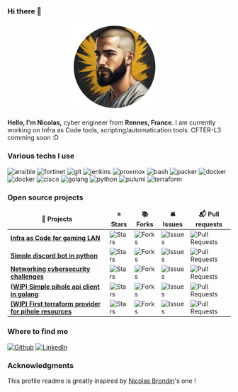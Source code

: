 ### Hi there 👋

<p align="center">
  <img src="https://github.com/NicoFgrx/NicoFgrx/blob/main/img/profil.png" alt="Nicolas Faugeroux" height="200" style="margin-right: 20px"/>
</p>
<p>
  <strong>Hello, I'm Nicolas,</strong> cyber engineer from <b>Rennes, France</b>. I am currently working on Infra as Code tools, scripting/automatication tools. CFTER-L3 comming soon :D

<h3>Various techs I use</h3>
<p>
<img alt="ansible" src="https://img.shields.io/badge/-ansible-EE0000?logo=ansible&logoColor=white"/>
<img alt="fortinet" src="https://img.shields.io/badge/-fortinet-EE3124?logo=fortinet&logoColor=white"/>
<img alt="git" src="https://img.shields.io/badge/-git-F05032?logo=git&logoColor=white"/>
<img alt="jenkins" src="https://img.shields.io/badge/-jenkins-gray?logo=jenkins&logoColor=white&color=red"/>
<img alt="proxmox" src="https://img.shields.io/badge/-proxmox-E57000?logo=proxmox&logoColor=white"/>
<img alt="bash" src="https://img.shields.io/badge/-bash-4EAA25?logo=gnu%20bash&logoColor=white"/>
<img alt="packer" src="https://img.shields.io/badge/-packer-02A8EF?logo=packer&logoColor=white"/>
<img alt="docker" src="https://img.shields.io/badge/-docker-2496ED?logo=docker&logoColor=white"/>
<img alt="docker" src="https://img.shields.io/badge/-kubernetes-gray?logo=kubernetes&logoColor=white&color=blue"/>
<img alt="cisco" src="https://img.shields.io/badge/-cisco-1BA0D7?logo=cisco&logoColor=white"/>
<img alt="golang" src="https://img.shields.io/badge/-golang-00ADD8?logo=go&logoColor=white"/>
<img alt="python" src="https://img.shields.io/badge/-python-3776AB?logo=python&logoColor=white"/>
<img alt="pulumi" src="https://img.shields.io/badge/-pulumi-6948a4?logo=pulumi&logoColor=white"/>
<img alt="terraform" src="https://img.shields.io/badge/-terraform-purple?logo=terraform&logoColor=white"/>
  

</p>
<h3>Open source projects</h3>
<table>
  <thead align="center">
    <tr border: none;>
      <td><b>🎁 Projects</b></td>
      <td><b>⭐ Stars</b></td>
      <td><b>📚 Forks</b></td>
      <td><b>🛎 Issues</b></td>
      <td><b>📬 Pull requests</b></td>
    </tr>
  </thead>
  <tbody>
    <tr>
      <td><a href="https://github.com/donkesport/donk-lan"><b>Infra as Code for gaming LAN</b></a></td>
      <td><img alt="Stars" src="https://img.shields.io/github/stars/donkesport/donk-lan?style=flat-square&labelColor=343b41"/></td>
      <td><img alt="Forks" src="https://img.shields.io/github/forks/donkesport/donk-lan?style=flat-square&labelColor=343b41"/></td>
      <td><img alt="Issues" src="https://img.shields.io/github/issues/donkesport/donk-lan?style=flat-square&labelColor=343b41"/></td>
      <td><img alt="Pull Requests" src="https://img.shields.io/github/issues-pr/donkesport/donk-lan?style=flat-square&labelColor=343b41"/></td>
    </tr>
    <tr>
      <td><a href="https://github.com/WildPasta/discord_bot_chaise"><b>Simple discord bot in python</b></a></td>
      <td><img alt="Stars" src="https://img.shields.io/github/stars/WildPasta/discord_bot_chaise?style=flat-square&labelColor=343b41"/></td>
      <td><img alt="Forks" src="https://img.shields.io/github/forks/WildPasta/discord_bot_chaise?style=flat-square&labelColor=343b41"/></td>
      <td><img alt="Issues" src="https://img.shields.io/github/issues/WildPasta/discord_bot_chaise?style=flat-square&labelColor=343b41"/></td>
      <td><img alt="Pull Requests" src="https://img.shields.io/github/issues-pr/WildPasta/discord_bot_chaise?style=flat-square&labelColor=343b41"/></td>
    </tr>
    <tr>
      <td><a href="https://github.com/pandatix/24hiut-2023-cyber"><b>Networking cybersecurity challenges</b></a></td>
      <td><img alt="Stars" src="https://img.shields.io/github/stars/pandatix/24hiut-2023-cyber?style=flat-square&labelColor=343b41"/></td>
      <td><img alt="Forks" src="https://img.shields.io/github/forks/pandatix/24hiut-2023-cyber?style=flat-square&labelColor=343b41"/></td>
      <td><img alt="Issues" src="https://img.shields.io/github/issues/pandatix/24hiut-2023-cyber?style=flat-square&labelColor=343b41"/></td>
      <td><img alt="Pull Requests" src="https://img.shields.io/github/issues-pr/pandatix/24hiut-2023-cyber?style=flat-square&labelColor=343b41"/></td>
    </tr>
      <tr>
      <td><a href="https://github.com/NicoFgrx/pihole-api-go"><b>(WIP) Simple pihole api client in golang</b></a></td>
      <td><img alt="Stars" src="https://img.shields.io/github/stars/NicoFgrx/pihole-api-go?style=flat-square&labelColor=343b41"/></td>
      <td><img alt="Forks" src="https://img.shields.io/github/forks/NicoFgrx/pihole-api-go?style=flat-square&labelColor=343b41"/></td>
      <td><img alt="Issues" src="https://img.shields.io/github/issues/NicoFgrx/pihole-api-go?style=flat-square&labelColor=343b41"/></td>
      <td><img alt="Pull Requests" src="https://img.shields.io/github/issues-pr/NicoFgrx/pihole-api-go?style=flat-square&labelColor=343b41"/></td>
    </tr>
        <tr>
      <td><a href="https://github.com/NicoFgrx/terraform-provider-pihole"><b>(WIP) First terraform provider for pihole resources</b></a></td>
      <td><img alt="Stars" src="https://img.shields.io/github/stars/NicoFgrx/terraform-provider-pihole?style=flat-square&labelColor=343b41"/></td>
      <td><img alt="Forks" src="https://img.shields.io/github/forks/NicoFgrx/terraform-provider-pihole?style=flat-square&labelColor=343b41"/></td>
      <td><img alt="Issues" src="https://img.shields.io/github/issues/NicoFgrx/terraform-provider-pihole?style=flat-square&labelColor=343b41"/></td>
      <td><img alt="Pull Requests" src="https://img.shields.io/github/issues-pr/NicoFgrx/terraform-provider-pihole?style=flat-square&labelColor=343b41"/></td>
    </tr>
<!--     <tr>
      <td><a href=""><b>Comming soon</b></a></td>
      <td><img alt="Stars" src=""/></td>
      <td><img alt="Forks" src=""/></td>
      <td><img alt="Issues" src=""/></td>
      <td><img alt="Pull Requests" src=""/></td>
    </tr> -->
  </tbody>
</table>
  <h3>Where to find me</h3>
<p><a href="https://github.com/NicoFgrx" target="_blank"><img alt="Github" src="https://img.shields.io/badge/GitHub-%2312100E.svg?&style=for-the-badge&logo=Github&logoColor=white" /></a> <a href="https://www.linkedin.com/in/nicolas-faugeroux" target="_blank"><img alt="LinkedIn" src="https://img.shields.io/badge/linkedin-%230077B5.svg?&style=for-the-badge&logo=linkedin&logoColor=white" /></a> 
</p>
<h3>Acknowledgments</h3>
<p>This profile readme is greatly inspired by <a href="https://github.com/NicolasBrondin/NicolasBrondin/blob/master/README.md">Nicolas Brondin<a>'s one !</p>
